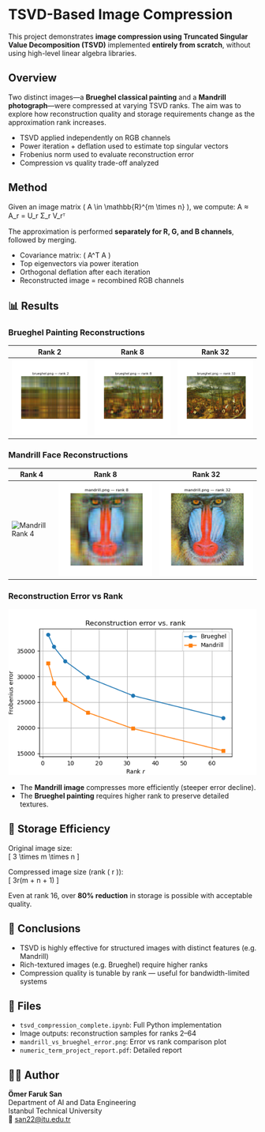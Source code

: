 # TSVD-Based Image Compression

This project demonstrates **image compression using Truncated Singular Value Decomposition (TSVD)** implemented **entirely from scratch**, without using high-level linear algebra libraries.

##  Overview

Two distinct images—a **Brueghel classical painting** and a **Mandrill photograph**—were compressed at varying TSVD ranks. The aim was to explore how reconstruction quality and storage requirements change as the approximation rank increases.

- TSVD applied independently on RGB channels  
- Power iteration + deflation used to estimate top singular vectors  
- Frobenius norm used to evaluate reconstruction error  
- Compression vs quality trade-off analyzed

##  Method

Given an image matrix \( A \in \mathbb{R}^{m \times n} \), we compute:
A ≈ A_r = U_r Σ_r V_rᵀ


The approximation is performed **separately for R, G, and B channels**, followed by merging.

- Covariance matrix: \( A^T A \)
- Top eigenvectors via power iteration
- Orthogonal deflation after each iteration
- Reconstructed image = recombined RGB channels

## 📊 Results

### Brueghel Painting Reconstructions

| Rank 2 | Rank 8 | Rank 32 |
|--------|--------|---------|
| ![Brueghel Rank 2](results/brueghel.png_rank_2.png) | ![Brueghel Rank 8](results/brueghel.png_rank_8.png) | ![Brueghel Rank 32](results/brueghel.png_rank_32.png) |

### Mandrill Face Reconstructions

| Rank 4 | Rank 8 | Rank 32 |
|--------|--------|---------|
| ![Mandrill Rank 4](results/mandrill.png_rank_4.png) | ![Mandrill Rank 8](results/mandrill.png_rank_8.png) | ![Mandrill Rank 32](results/mandrill.png_rank_32.png) |

### Reconstruction Error vs Rank

![Error Plot](results/mandrill_vs_brueghel_error.png)

- The **Mandrill image** compresses more efficiently (steeper error decline).
- The **Brueghel painting** requires higher rank to preserve detailed textures.

## 💾 Storage Efficiency

Original image size:  
\[
3 \times m \times n
\]

Compressed image size (rank \( r \)):  
\[
3r(m + n + 1)
\]

Even at rank 16, over **80% reduction** in storage is possible with acceptable quality.

## 📌 Conclusions

- TSVD is highly effective for structured images with distinct features (e.g. Mandrill)
- Rich-textured images (e.g. Brueghel) require higher ranks
- Compression quality is tunable by rank — useful for bandwidth-limited systems

## 📁 Files

- `tsvd_compression_complete.ipynb`: Full Python implementation
- Image outputs: reconstruction samples for ranks 2–64
- `mandrill_vs_brueghel_error.png`: Error vs rank comparison plot
- `numeric_term_project_report.pdf`: Detailed report

## 👨‍💻 Author

**Ömer Faruk San**  
Department of AI and Data Engineering  
Istanbul Technical University  
📧 san22@itu.edu.tr


